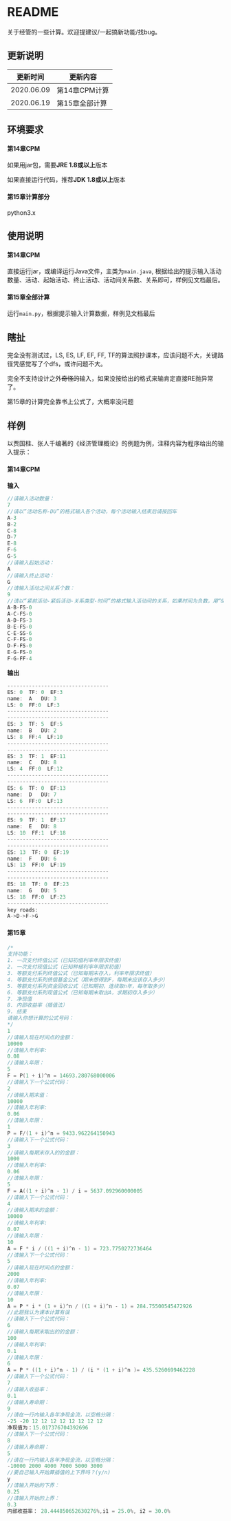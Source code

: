 # README

关于经管的一些计算。欢迎提建议/一起搞新功能/找bug。

## 更新说明

| 更新时间   | 更新内容       |
| ---------- | -------------- |
| 2020.06.09 | 第14章CPM计算  |
| 2020.06.19 | 第15章全部计算 |

## 环境要求

#### 第14章CPM

如果用jar包，需要**JRE 1.8或以上**版本

如果直接运行代码，推荐**JDK 1.8或以上**版本

#### 第15章计算部分

python3.x

## 使用说明

#### 第14章CPM

直接运行jar，或编译运行Java文件，主类为`main.java`, 根据给出的提示输入活动数量、活动、起始活动、终止活动、活动间关系数、关系即可，样例见文档最后。

#### 第15章全部计算

运行`main.py`，根据提示输入计算数据，样例见文档最后

## 瞎扯

完全没有测试过，LS, ES, LF, EF, FF, TF的算法照抄课本，应该问题不大，关键路径凭感觉写了个dfs，或许问题不大。

完全不支持设计之外~~奇怪的~~输入，如果没按给出的格式来输肯定直接RE抛异常了。

第15章的计算完全靠书上公式了，大概率没问题

## 样例

以贾国柱、张人千编著的《经济管理概论》的例题为例，注释内容为程序给出的输入提示：

#### 第14章CPM

**输入**

```c
//请输入活动数量：
7
//请以“活动名称-DU”的格式输入各个活动，每个活动输入结束后请按回车
A-3
B-2
C-8
D-7
E-8
F-6
G-5
//请输入起始活动：
A
//请输入终止活动：
G
//请输入活动之间关系个数：
9
//请以“紧前活动-紧后活动-关系类型-时间”的格式输入活动间的关系，如果时间为负数，用“&”代替负号
A-B-FS-0
A-C-FS-0
A-D-FS-3
B-E-FS-0
C-E-SS-6
C-F-FS-0
D-F-FS-0
E-G-FS-0
F-G-FF-4

```

**输出**

```c
---------------------------------
ES: 0  TF: 0  EF:3
name:  A   DU: 3
LS: 0  FF:0  LF:3
---------------------------------
---------------------------------
ES: 3  TF: 5  EF:5
name:  B   DU: 2
LS: 8  FF:4  LF:10
---------------------------------
---------------------------------
ES: 3  TF: 1  EF:11
name:  C   DU: 8
LS: 4  FF:0  LF:12
---------------------------------
---------------------------------
ES: 6  TF: 0  EF:13
name:  D   DU: 7
LS: 6  FF:0  LF:13
---------------------------------
---------------------------------
ES: 9  TF: 1  EF:17
name:  E   DU: 8
LS: 10  FF:1  LF:18
---------------------------------
---------------------------------
ES: 13  TF: 0  EF:19
name:  F   DU: 6
LS: 13  FF:0  LF:19
---------------------------------
---------------------------------
ES: 18  TF: 0  EF:23
name:  G   DU: 5
LS: 18  FF:0  LF:23
---------------------------------
key roads:
A->D->F->G
```

#### 第15章

```c
/*
支持功能：
1. 一次支付终值公式（已知初值利率年限求终值）
2. 一次支付现值公式（已知种植利率年限求初值）
3. 等额支付系列终值公式（已知每期末存入，利率年限求终值）
4. 等额支付系列债偿基金公式（期末想得到F，每期末应该存入多少）
5. 等额支付系列资金回收公式（已知期初，连续取n年，每年取多少）
6. 等额支付系列现值公式（已知每期末取出A，求期初存入多少）
7. 净现值
8. 内部收益率（插值法）
9. 结束
请输入你想计算的公式号码：
*/
1
//请输入现在时间点的金额：
10000
//请输入年利率:
0.08
//请输入年限：
5
F = P(1 + i)^n = 14693.280768000006
//请输入下一个公式代码：
2
//请输入期末值：
10000
//请输入年利率:
0.06
//请输入年限：
1
P = F/(1 + i)^n = 9433.962264150943
//请输入下一个公式代码：
3
//请输入每期末存入的的金额：
1000
//请输入年利率:
0.06
//请输入年限：
5
F = A((1 + i)^n - 1) / i = 5637.092960000005
//请输入下一个公式代码：
4
//请输入期末的金额：
10000
//请输入年利率:
0.07
//请输入年限：
10
A = F * i / ((1 + i)^n - 1) = 723.7750272736464
//请输入下一个公式代码：
5
//请输入现在时间点的金额：
2000
//请输入年利率:
0.07
//请输入年限：
10
A = P * i * (1 + i)^n / ((1 + i)^n - 1) = 284.75500545472926
//此题我认为课本计算有误
//请输入下一个公式代码：
6
//请输入每期末取出的的金额：
100
//请输入年利率:
0.1
//请输入年限：
6
A = P * ((1 + i)^n - 1) / (i * (1 + i)^n )= 435.5260699462228
//请输入下一个公式代码：
7
//请输入收益率：
0.1
//请输入寿命期：
9
//请在一行内输入各年净现金流，以空格分隔：
-25 -20 12 12 12 12 12 12 12 12
净现值为：15.017376704392696
//请输入下一个公式代码：
8
//请输入寿命期：
5
//请在一行内输入各年净现金流，以空格分隔：
-10000 2000 4000 7000 5000 3000
//要自己输入开始算插值的上下界吗？(y/n)
y
//请输入开始的下界：
0.25
//请输入开始的上界：
0.3
内部收益率： 28.444850652630276%,i1 = 25.0%, i2 = 30.0%
```

